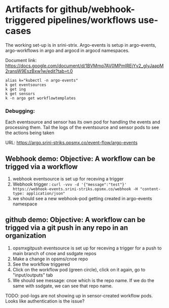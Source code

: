 # Artifacts for github/webhook-triggered pipelines/workflows use-cases

The working set-up is in srini-strix. Argo-events is setup in argo-events, argo-workflows in argo and argocd in argocd namespaces.

Document link: https://docs.google.com/document/d/1BVMmq7AV0MPmIREjYv2_gIyJaapM2ransW9EszBxw1w/edit?tab=t.0
```
alias k="kubectl -n argo-events"
k get eventsources
k get ing
k get sensors
k -n argo get workflowtemplates
```
### Debugging:
Each eventsource and sensor has its own pod for handling the events and processing them. Tail the logs of the eventsource and sensor pods to see the actions being taken

URL: https://argo.srini-striks.opsmx.co/event-flow/argo-events

## Webhook demo: Objective: A workflow can be trigged via a workflow
1. webhook eventsource is set up for receving a trigger
2. Webhook trigger :
```curl -vvv -d '{"message":"test"}' https://webhook-events.srini-striks.opsmx.co/webhook -H "content-type: application/json"```
3. we should see a new webhook-pod getting created in argo-events namespace

## github demo:  Objective: A workflow can be trigged via a git push in any repo in an organization
1. opsmxgitpush eventsource is set up for receving a trigger for a push to main branch of cnoe and ssdgate repos
2. Make a change in opsms/cnoe repo 
3. See the workflow triggered
4. Click on the workflow pod (green circle), click on it again, go to "input/outputs" tab
5. We should see message: cnoe which is the repo name. If we do the same with ssdgate, we can see that repo name.

TODO: pod-logs are not showing up in sensor-created workflow pods. Looks like authentication is the issue?
